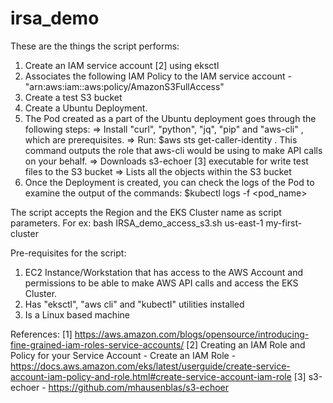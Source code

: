 # irsa_demo

These are the things the script performs:
1. Create an IAM service account [2] using eksctl
2. Associates the following IAM Policy to the IAM service account - "arn:aws:iam::aws:policy/AmazonS3FullAccess"
3. Create a test S3 bucket
4. Create a Ubuntu Deployment.
5. The Pod created as a part of the Ubuntu deployment goes through the following steps:
=> Install "curl", "python", "jq", "pip" and "aws-cli" , which are prerequisites.
=> Run: $aws sts get-caller-identity . This command outputs the role that aws-cli would be using to make API calls on your behalf.
=> Downloads s3-echoer [3] executable for write test files to the S3 bucket
=> Lists all the objects within the S3 bucket
6. Once the Deployment is created, you can check the logs of the Pod to examine the output of the commands: $kubectl logs -f <pod_name>

The script accepts the Region and the EKS Cluster name as script parameters. 
For ex: bash IRSA_demo_access_s3.sh us-east-1 my-first-cluster

Pre-requisites for the script:
1. EC2 Instance/Workstation that has access to the AWS Account and permissions to be able to make AWS API calls and access the EKS Cluster.
2. Has "eksctl", "aws cli" and "kubectl" utilities installed
3. Is a Linux based machine

References:
[1] https://aws.amazon.com/blogs/opensource/introducing-fine-grained-iam-roles-service-accounts/
[2] Creating an IAM Role and Policy for your Service Account  - Create an IAM Role - https://docs.aws.amazon.com/eks/latest/userguide/create-service-account-iam-policy-and-role.html#create-service-account-iam-role
[3] s3-echoer - https://github.com/mhausenblas/s3-echoer

